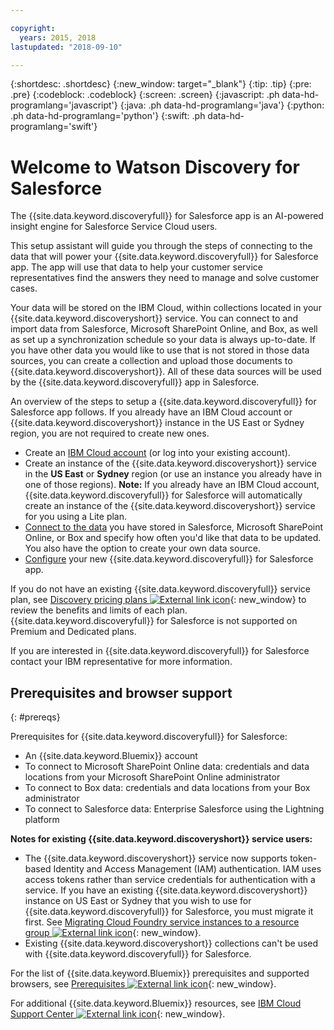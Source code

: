 ```yaml
---

copyright:
  years: 2015, 2018
lastupdated: "2018-09-10"

---
```


{:shortdesc: .shortdesc}
{:new_window: target="_blank"}
{:tip: .tip}
{:pre: .pre}
{:codeblock: .codeblock}
{:screen: .screen}
{:javascript: .ph data-hd-programlang='javascript'}
{:java: .ph data-hd-programlang='java'}
{:python: .ph data-hd-programlang='python'}
{:swift: .ph data-hd-programlang='swift'}

# Welcome to Watson Discovery for Salesforce

The {{site.data.keyword.discoveryfull}} for Salesforce app is an AI-powered insight engine for Salesforce Service Cloud users. 

This setup assistant will guide you through the steps of connecting to the data that will power your {{site.data.keyword.discoveryfull}} for Salesforce app. The app will use that data to help your customer service representatives find the answers they need to manage and solve customer cases. 

Your data will be stored on the IBM Cloud, within collections located in your {{site.data.keyword.discoveryshort}} service. You can connect to and import data from Salesforce, Microsoft SharePoint Online, and Box, as well as set up a synchronization schedule so your data is always up-to-date. If you have other data you would like to use that is not stored in those data sources, you can create a collection and upload those documents to {{site.data.keyword.discoveryshort}}. All of these data sources will be used by the {{site.data.keyword.discoveryfull}} app in Salesforce.

An overview of the steps to setup a {{site.data.keyword.discoveryfull}} for Salesforce app follows. If you already have an IBM Cloud account or {{site.data.keyword.discoveryshort}} instance in the US East or Sydney region, you are not required to create new ones.

- Create an [IBM Cloud account](/docs/services/discovery-sf/authentication.html#cloud) (or log into your existing account).
- Create an instance of the {{site.data.keyword.discoveryshort}} service in the **US East** or **Sydney** region (or use an instance you already have in one of those regions). **Note:** If you already have an IBM Cloud account, {{site.data.keyword.discoveryfull}} for Salesforce will automatically create an instance of the {{site.data.keyword.discoveryshort}} service for you using a Lite plan.
- [Connect to the data](/docs/services/discovery-sf/connect.html) you have stored in Salesforce, Microsoft SharePoint Online, or Box and specify how often you'd like that data to be updated. You also have the option to create your own data source.
- [Configure](/docs/services/discovery-sf/configuration.html) your new {{site.data.keyword.discoveryfull}} for Salesforce app.  

If you do not have an existing {{site.data.keyword.discoveryfull}} service plan, see [Discovery pricing plans ![External link icon](../../icons/launch-glyph.svg "External link icon")](https://console.bluemix.net/docs/services/discovery/pricing-details.html){: new_window} to review the benefits and limits of each plan. {{site.data.keyword.discoveryfull}} for Salesforce is not supported on Premium and Dedicated plans.

If you are interested in {{site.data.keyword.discoveryfull}} for Salesforce contact your IBM representative for more information.

## Prerequisites and browser support
{: #prereqs}

Prerequisites for {{site.data.keyword.discoveryfull}} for Salesforce:
- An {{site.data.keyword.Bluemix}} account
- To connect to Microsoft SharePoint Online data: credentials and data locations from your Microsoft SharePoint Online administrator
- To connect to Box data: credentials and data locations from your Box administrator
- To connect to Salesforce data: Enterprise Salesforce using the Lightning platform

**Notes for existing {{site.data.keyword.discoveryshort}} service users:** 
- The {{site.data.keyword.discoveryshort}} service now supports token-based Identity and Access Management (IAM) authentication. IAM uses access tokens rather than service credentials for authentication with a service. If you have an existing {{site.data.keyword.discoveryshort}} instance on US East or Sydney that you wish to use for {{site.data.keyword.discoveryfull}} for Salesforce, you must migrate it first. See [Migrating Cloud Foundry service instances to a resource group ![External link icon](../../icons/launch-glyph.svg "External link icon")](https://console.bluemix.net/docs/resources/instance_migration.html#migrate){: new_window}.
- Existing {{site.data.keyword.discoveryshort}} collections can't be used with {{site.data.keyword.discoveryfull}} for Salesforce.

For the list of {{site.data.keyword.Bluemix}} prerequisites and supported browsers, see [Prerequisites ![External link icon](../../icons/launch-glyph.svg "External link icon")](https://console.bluemix.net/docs/overview/prereqs.html#prereqs){: new_window}.

For additional {{site.data.keyword.Bluemix}} resources, see [IBM Cloud Support Center ![External link icon](../../icons/launch-glyph.svg "External link icon")](https://console.bluemix.net/unifiedsupport/supportcenter){: new_window}.


